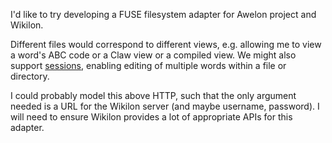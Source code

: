 
I'd like to try developing a FUSE filesystem adapter for Awelon project and Wikilon.

Different files would correspond to different views, e.g. allowing me to view a word's ABC code or a Claw view or a compiled view. We might also support [sessions](Sessions.md), enabling editing of multiple words within a file or directory.

I could probably model this above HTTP, such that the only argument needed is a URL for the Wikilon server (and maybe username, password). I will need to ensure Wikilon provides a lot of appropriate APIs for this adapter.

